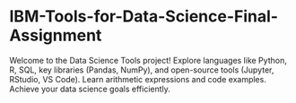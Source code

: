 # IBM-Tools-for-Data-Science-Final-Assignment
Welcome to the Data Science Tools project! Explore languages like Python, R, SQL, key libraries (Pandas, NumPy), and open-source tools (Jupyter, RStudio, VS Code). Learn arithmetic expressions and code examples. Achieve your data science goals efficiently.
